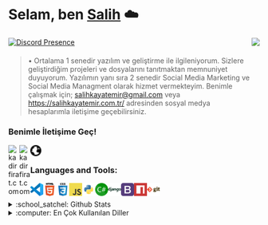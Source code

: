 # Selam, ben [Salih](https://www.salihkayatemir.cf) :cloud:

<img src="https://media.giphy.com/media/ZVik7pBtu9dNS/giphy.gif" align="right" widht="200" height="200">

[![Discord Presence](https://lanyard.cnrad.dev/api/541573707337039904)](https://discord.com/users/541573707337039904)

####  
> • Ortalama 1 senedir yazılım ve geliştirme ile ilgileniyorum. Sizlere geliştirdiğim projeleri ve dosyalarını tanıtmaktan memnuniyet duyuyorum. Yazılımın yanı sıra 2 senedir Social Media Marketing ve Social Media Managment olarak hizmet vermekteyim. Benimle çalışmak için; salihkayatemir@gmail.com veya https://salihkayatemir.com.tr/ adresinden sosyal medya hesaplarımla iletişime geçebilirsiniz.

### Benimle İletişime Geç!
[<img align="left" alt="kadirfirat.com" width="22px" src="https://unpkg.com/simple-icons@v6/icons/discord.svg" />](https://discord.gg/ptFxZRBt4t)
[<img align="left" alt="kadirfirat.com" width="22px" src="https://unpkg.com/simple-icons@6.23.0/icons/gmail.svg" />](mailto:salihkayatemir@gmail.com)
[<img align="left" alt="kadirfirat.com" width="22px" src="https://raw.githubusercontent.com/iconic/open-iconic/master/svg/globe.svg" />](https://salihkayatemir.cf)
<br />

### Languages and Tools:

<img align="left" alt="Visual Studio Code" width="26px" src="https://raw.githubusercontent.com/github/explore/80688e429a7d4ef2fca1e82350fe8e3517d3494d/topics/visual-studio-code/visual-studio-code.png" />
<img align="left" alt="HTML5" width="26px" src="https://raw.githubusercontent.com/github/explore/80688e429a7d4ef2fca1e82350fe8e3517d3494d/topics/html/html.png" />
<img align="left" alt="CSS3" width="26px" src="https://raw.githubusercontent.com/github/explore/80688e429a7d4ef2fca1e82350fe8e3517d3494d/topics/css/css.png" />
<img align="left" alt="JavaScript" width="26px" src="https://raw.githubusercontent.com/github/explore/80688e429a7d4ef2fca1e82350fe8e3517d3494d/topics/javascript/javascript.png" />
<img align="left" alt="Python" width="26px" src="https://raw.githubusercontent.com/github/explore/80688e429a7d4ef2fca1e82350fe8e3517d3494d/topics/python/python.png" />
<img align="left" alt="NPM" width="26px" src="https://raw.githubusercontent.com/github/explore/80688e429a7d4ef2fca1e82350fe8e3517d3494d/topics/csharp/csharp.png" />
<img align="left" alt="Python" width="26px" src="https://raw.githubusercontent.com/github/explore/80688e429a7d4ef2fca1e82350fe8e3517d3494d/topics/django/django.png" />
<img align="left" alt="Bootstrap" width="26px" src="https://raw.githubusercontent.com/github/explore/80688e429a7d4ef2fca1e82350fe8e3517d3494d/topics/bootstrap/bootstrap.png" />
<img align="left" alt="NPM" width="26px" src="https://raw.githubusercontent.com/github/explore/80688e429a7d4ef2fca1e82350fe8e3517d3494d/topics/npm/npm.png" />
<img align="left" alt="NPM" width="26px" src="https://raw.githubusercontent.com/github/explore/80688e429a7d4ef2fca1e82350fe8e3517d3494d/topics/git/git.png" />





<br />
<br />

<details>
<summary>:school_satchel: Github Stats</summary>
<img src="https://github-readme-stats.vercel.app/api?username=salihkayatemir&theme=radical">
</details>  

<details>
<summary>:computer: En Çok Kullanılan Diller</summary>
<img src=https://github-readme-stats.vercel.app/api/top-langs/?username=salihkayatemir&layout=compact>
</details>  
